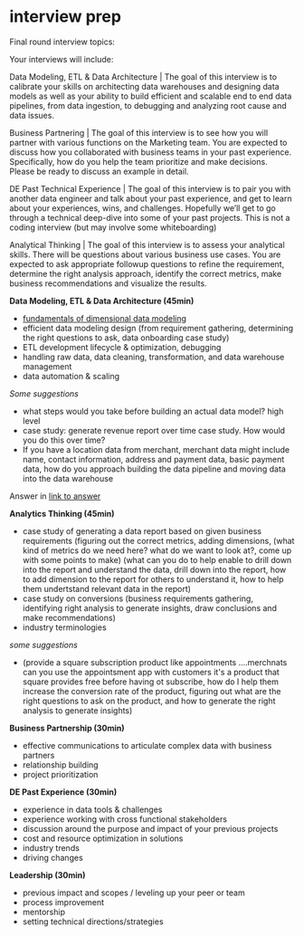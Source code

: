# interview prep

Final round interview topics:

Your interviews will include: 

Data Modeling, ETL & Data Architecture | The goal of this interview is to calibrate your skills on architecting data warehouses and designing data models as well as your ability to build efficient and scalable end to end data pipelines, from data ingestion, to debugging and analyzing root cause and data issues.

Business Partnering | The goal of this interview is to see how you will partner with various functions on the Marketing team. You are expected to discuss how you collaborated with business teams in your past experience. Specifically, how do you help the team prioritize and make decisions. Please be ready to discuss an example in detail.

DE Past Technical Experience | The goal of this interview is to pair you with another data engineer and talk about your past experience, and get to learn about your experiences, wins, and challenges. Hopefully we’ll get to go through a technical deep-dive into some of your past projects. This is not a coding interview (but may involve some whiteboarding)

Analytical Thinking | The goal of this interview is to assess your analytical skills. There will be questions about various business use cases. You are expected to ask appropriate followup questions to refine the requirement, determine the right analysis approach, identify the correct metrics, make business recommendations and visualize the results.


**Data Modeling, ETL & Data Architecture (45min)**
- [fundamentals of dimensional data modeling](../data_engineering/data_modeling_part2.md)
- efficient data modeling design (from requirement gathering, determining the right questions to ask, data onboarding case study)
- ETL development lifecycle & optimization, debugging
- handling raw data, data cleaning, transformation, and data warehouse management
- data automation & scaling

_Some suggestions_
- what steps would you take before building an actual data model? high level
- case study: generate revenue report over time case study. How would you do this over time?
- If you have a location data from merchant, merchant data might include name, contact information, address and payment data, basic payment data, how do you approach building the data pipeline and moving data into the data warehouse

Answer in [link to answer](../data_engineering/data_engineering_part1.md)

**Analytics Thinking (45min)**
- case study of generating a data report based on given business requirements (figuring out the correct metrics, adding dimensions,
  (what kind of metrics do we need here? what do we want to look at?, come up with some points to make)
  (what can you do to help enable to drill down into the report and understand the data, drill down into the report, how to add dimension to the report for others to understand it, how to help them undertstand relevant data in the report)
- case study on conversions (business requirements gathering, identifying right analysis to generate insights, draw conclusions and make recommendations)
- industry terminologies

_some suggestions_
- (provide a square subscription product like appointments ....merchnats can you use the appointsment app with customers it's a product that square provides free before having ot subscribe, how do I help them increase the conversion rate of the product, figuring out what are the right questions to ask on the product, and how to generate the right analysis to generate insights)


**Business Partnership (30min)**
- effective communications to articulate complex data with business partners
- relationship building
- project prioritization

**DE Past Experience (30min)**
- experience in data tools & challenges
- experience working with cross functional stakeholders 
- discussion around the purpose and impact of your previous projects
- cost and resource optimization in solutions
- industry trends
- driving changes

**Leadership (30min)** 
- previous impact and scopes / leveling up your peer or team
- process improvement
- mentorship
- setting technical directions/strategies 
